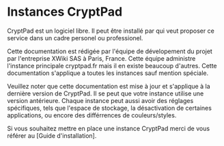 # Instances CryptPad

CryptPad est un logiciel libre. Il peut être installé par qui veut proposer ce service dans un cadre personel ou professionel. 

Cette documentation est rédigée par l'équipe de dévelopement du projet par l'entreprise XWiki SAS à Paris, France. Cette équipe administre l'instance principale cryptpad.fr mais il en existe beaucoup d'autres. Cette documentation s'applique a toutes les instances sauf mention spéciale.

Veuillez noter que cette documentation est mise à jour et s'applique à la dernière version de CryptPad. Il se peut que votre instance utilise une version antérieure. Chaque instance peut aussi avoir des réglages spécifiques, tels que l'espace de stockage, la désactivation de certaines applications, ou encore des différrences de couleurs/styles. 

Si vous souhaitez mettre en place une instance CryptPad merci de vous référer au [Guide d'installation].